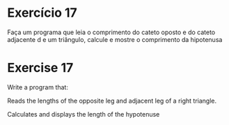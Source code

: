 # Exercício 17

Faça um programa que leia o comprimento do cateto oposto e do cateto adjacente d
e um triângulo, calcule e mostre o comprimento da hipotenusa

# Exercise 17

Write a program that:

Reads the lengths of the opposite leg and adjacent leg of a right triangle.

Calculates and displays the length of the hypotenuse 

